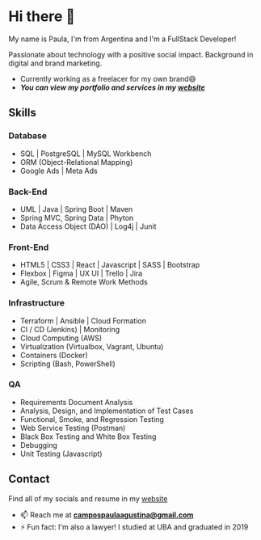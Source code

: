 # Hi there 👋

My name is Paula, I'm from Argentina and I'm a FullStack Developer!

Passionate about technology with a positive social impact.
Background in digital and brand marketing.

* Currently working as a freelacer for my own brand😄
* ***You can view my portfolio and services in my [website](https://campospaula.myportfolio.com)***

## Skills

### Database

* SQL | PostgreSQL | MySQL Workbench
* ORM (Object-Relational Mapping)
* Google Ads | Meta Ads

### Back-End

* UML | Java | Spring Boot | Maven
* Spring MVC, Spring Data | Phyton
* Data Access Object (DAO) | Log4j | Junit

### Front-End

* HTML5 | CSS3 | React | Javascript | SASS | Bootstrap
* Flexbox | Figma | UX UI | Trello | Jira 
* Agile, Scrum & Remote Work Methods

### Infrastructure

* Terraform | Ansible | Cloud Formation
* CI / CD (Jenkins) | Monitoring
* Cloud Computing (AWS)
* Virtualization (Virtualbox, Vagrant, Ubuntu)
* Containers (Docker)
* Scripting (Bash, PowerShell)

### QA

* Requirements Document Analysis
* Analysis, Design, and Implementation of Test Cases
* Functional, Smoke, and Regression Testing
* Web Service Testing (Postman)
* Black Box Testing and White Box Testing
* Debugging
* Unit Testing (Javascript)

## Contact

Find all of my socials and resume in my [website](https://campospaula.myportfolio.com)

- 📫 Reach me at **campospaulaagustina@gmail.com**
- ⚡ Fun fact: I'm also a lawyer! I studied at UBA and graduated in 2019
